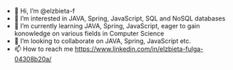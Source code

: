 - 👋 Hi, I’m @elzbieta-f
- 👀 I’m interested in JAVA, Spring, JavaScript, SQL and NoSQL databases
- 🌱 I’m currently learning JAVA, Spring, JavaScript, eager to gain konowledge on various fields in Computer Science
- 💞️ I’m looking to collaborate on JAVA, Spring, JavaScript etc.
- 📫 How to reach me https://www.linkedin.com/in/elzbieta-fulga-04308b20a/

<!---
elzbieta-f/elzbieta-f is a ✨ special ✨ repository because its `README.md` (this file) appears on your GitHub profile.
You can click the Preview link to take a look at your changes.
--->
